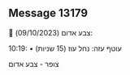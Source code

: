 ## Message 13179

🔴 צבע אדום (09/10/2023):

10:19:
• עוטף עזה: נחל עוז (15 שניות)

צופר - צבע אדום


